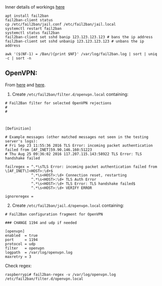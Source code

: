 Inner details of workings [here](https://www.digitalocean.com/community/tutorials/how-fail2ban-works-to-protect-services-on-a-linux-server)

```
apt install fail2ban
fail2ban-client status
cp /etc/fail2ban/jail.conf /etc/fail2ban/jail.local
systemctl restart fail2ban
systemctl status fail2ban
fail2ban-client set sshd banip 123.123.123.123 # bans the ip address
fail2ban-client set sshd unbanip 123.123.123.123 # unbans the ip address

awk '($(NF-1) = /Ban/){print $NF}' /var/log/fail2ban.log | sort | uniq -c | sort -n
```



## OpenVPN:

From [here](https://www.fail2ban.org/wiki/index.php/HOWTO_fail2ban_with_OpenVPN) and [here](https://gist.github.com/drmalex07/463e4c7356bcfb2b3d21ff9fdc5aa6b3).

1) Create `/etc/fail2ban/filter.d/openvpn.local` containing:
```
# Fail2Ban filter for selected OpenVPN rejections
#
#



[Definition]

# Example messages (other matched messages not seen in the testing server's logs):
# Fri Sep 23 11:55:36 2016 TLS Error: incoming packet authentication failed from [AF_INET]59.90.146.160:51223
# Thu Aug 25 09:36:02 2016 117.207.115.143:58922 TLS Error: TLS handshake failed

failregex = ^.*\sTLS Error: incoming packet authentication failed from \[AF_INET\]<HOST>:\d+$
            ^.*\s<HOST>:\d+ Connection reset, restarting
            ^.*\s<HOST>:\d+ TLS Auth Error
            ^.*\s<HOST>:\d+ TLS Error: TLS handshake failed$
            ^.*\s<HOST>:\d+ VERIFY ERROR

ignoreregex = 

```
2) Create `/etc/fail2ban/jail.d/openvpn.local` containing:
```
# Fail2Ban configuration fragment for OpenVPN

### CHANGE 1194 and udp if needed

[openvpn]
enabled  = true
port     = 1194
protocol = udp
filter   = openvpn
logpath  = /var/log/openvpn.log
maxretry = 3
```


Check regex:
```
raspberrypi# fail2ban-regex -v /var/log/openvpn.log /etc/fail2ban/filter.d/openvpn.local        
```
